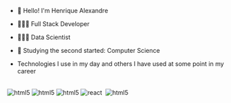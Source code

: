 - 👋 Hello! I'm Henrique Alexandre
- 👨🏾‍💻 Full Stack Developer
- 👨🏾‍🎓 Data Scientist
- 🌱 Studying the second started: Computer Science

- Technologies I use in my day and others I have used at some point in my career

<div style="display: inline_block"><br/>
  <img align="center" alt="html5" src="https://img.shields.io/badge/Node.js-43853D?style=for-the-badge&logo=node.js&logoColor=white" />
  <img align="center" alt="html5" src="https://img.shields.io/badge/TypeScript-007ACC?style=for-the-badge&logo=typescript&logoColor=white" />
  <img align="center" alt="html5" src="https://img.shields.io/badge/JavaScript-F7DF1E?style=for-the-badge&logo=javascript&logoColor=black" />
  <img align="center" alt="react" src="https://img.shields.io/badge/React-20232A?style=for-the-badge&logo=react&logoColor=61DAFB" />
  <img align="center" alt="" src="https://img.shields.io/badge/Tailwind_CSS-38B2AC?style=for-the-badge&logo=tailwind-css&logoColor=white"/>
  <img align="center" alt="html5" src="https://img.shields.io/badge/Sass-CC6699?style=for-the-badge&logo=sass&logoColor=whit" />
  
  <img align="center" alt="" src="https://img.shields.io/badge/Python-14354C?style=for-the-badge&logo=python&logoColor=white"/>
  <img align="center" alt="" src="https://img.shields.io/badge/C%2B%2B-00599C?style=for-the-badge&logo=c%2B%2B&logoColor=white"/>
  <img align="center" alt="" src="https://img.shields.io/badge/Java-ED8B00?style=for-the-badge&logo=openjdk&logoColor=white"/>
  <img align="center" alt="" src="https://img.shields.io/badge/Spring-6DB33F?style=for-the-badge&logo=spring&logoColor=white"/>
  <img align="center" alt="" src="https://img.shields.io/badge/Angular-DD0031?style=for-the-badge&logo=angular&logoColor=white"/>
  <img align="center" alt="" src="https://img.shields.io/badge/Spring-6DB33F?style=for-the-badge&logo=spring&logoColor=white"/>
  <img align="center" alt="" src="https://img.shields.io/badge/PostgreSQL-316192?style=for-the-badge&logo=postgresql&logoColor=white"/>
  <img align="center" alt="" src="https://img.shields.io/badge/MongoDB-4EA94B?style=for-the-badge&logo=mongodb&logoColor=white"/>
  <img align="center" alt="" src="https://img.shields.io/badge/MariaDB-003545?style=for-the-badge&logo=mariadb&logoColor=white"/>
  <img align="center" alt="" src="https://img.shields.io/badge/Jest-323330?style=for-the-badge&logo=Jest&logoColor=white"/>
  <img align="center" alt="" src="https://img.shields.io/badge/testing%20library-323330?style=for-the-badge&logo=testing-library&logoColor=red"/>

  </div>
